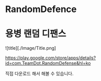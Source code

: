 # RandomDefence
# 용병 랜덤 디팬스 

![title][./Image/Title.png]

https://play.google.com/store/apps/details?id=com.TeamDot.RandomDefense&hl=ko 

직접 다운로드 해서 해볼 수 있습니다.

## 

